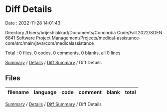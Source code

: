 # Diff Details

Date : 2022-11-28 14:01:43

Directory /Users/brijeshlakkad/Documents/Concordia Code/Fall 2022/SOEN 6841 Software Project Management/Projects/medical-assistance-core/src/main/java/com/medicalassistance

Total : 0 files,  0 codes, 0 comments, 0 blanks, all 0 lines

[Summary](results.md) / [Details](details.md) / [Diff Summary](diff.md) / Diff Details

## Files
| filename | language | code | comment | blank | total |
| :--- | :--- | ---: | ---: | ---: | ---: |

[Summary](results.md) / [Details](details.md) / [Diff Summary](diff.md) / Diff Details